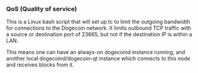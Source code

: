 ### QoS (Quality of service) ###

This is a Linux bash script that will set up tc to limit the outgoing bandwidth for connections to the Dogecoin network. It limits outbound TCP traffic with a source or destination port of 23665, but not if the destination IP is within a LAN.

This means one can have an always-on dogecoind instance running, and another local dogecoind/dogecoin-qt instance which connects to this node and receives blocks from it.
